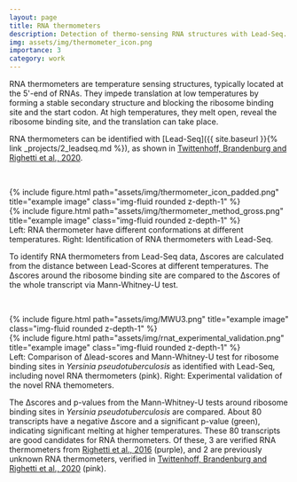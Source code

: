 ```yaml
---
layout: page
title: RNA thermometers
description: Detection of thermo-sensing RNA structures with Lead-Seq.
img: assets/img/thermometer_icon.png
importance: 3
category: work
---
```



RNA thermometers are temperature sensing structures, typically located at the 5'-end of RNAs. They impede translation at low temperatures by forming a stable secondary structure and blocking the ribosome binding site and the start codon. At high temperatures, they melt open, reveal the ribosome binding site, and the translation can take place.  

RNA thermometers can be identified with [Lead-Seq]({{ site.baseurl }}{% link _projects/2_leadseq.md %}), as shown in [Twittenhoff, Brandenburg and Righetti et al., 2020](https://doi.org/10.1093/nar/gkaa404).

&nbsp;


<div class="row">
    <div class="col-sm mt-3 mt-md-0">
        {% include figure.html path="assets/img/thermometer_icon_padded.png" title="example image" class="img-fluid rounded z-depth-1" %}
    </div>
    <div class="col-sm mt-3 mt-md-0">
        {% include figure.html path="assets/img/thermometer_method_gross.png" title="example image" class="img-fluid rounded z-depth-1" %}
    </div>
</div>
<div class="caption">
    Left: RNA thermometer have different conformations at different temperatures. Right: Identification of RNA thermometers with Lead-Seq.  
</div>


To identify RNA thermometers from Lead-Seq data, Δscores are calculated from the distance between Lead-Scores at different temperatures. The Δscores around the ribosome binding site are compared to the Δscores of the whole transcript via Mann-Whitney-U test.

<!-- wiki link to mwu? -->

&nbsp;


<div class="row">
    <div class="col-sm mt-3 mt-md-0">
        {% include figure.html path="assets/img/MWU3.png" title="example image" class="img-fluid rounded z-depth-1" %}
    </div>
    <div class="col-sm mt-3 mt-md-0">
        {% include figure.html path="assets/img/rnat_experimental_validation.png" title="example image" class="img-fluid rounded z-depth-1" %}
    </div>
</div>
<div class="caption"> Left: Comparison of Δlead-scores and Mann-Whitney-U test for ribosome binding sites in <i>Yersinia pseudotuberculosis</i> as identified with Lead-Seq, including novel RNA thermometers (pink). Right: Experimental validation of the novel RNA themometers. 
</div>


The Δscores and p-values from the Mann-Whitney-U tests around ribosome binding sites in *Yersinia pseudotuberculosis* are compared. About 80 transcripts have a negative Δscore and a significant p-value (green), indicating significant melting at higher temperatures. These 80 transcripts are good candidates for RNA thermometers. Of these, 3 are verified RNA thermometers from [Righetti et al., 2016](https://doi.org/10.1073/pnas.1523004113) (purple), and 2 are previously unknown RNA thermometers, verified in [Twittenhoff, Brandenburg and Righetti et al., 2020](https://doi.org/10.1093/nar/gkaa404) (pink).
